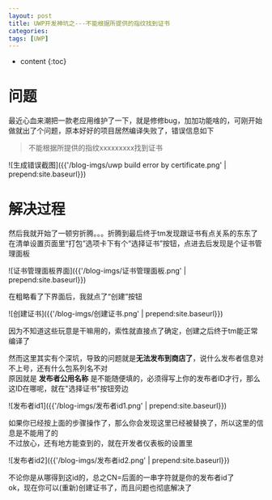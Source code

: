```yaml
---
layout: post
title: UWP开发神坑之---不能根据所提供的指纹找到证书
categories: 
tags: [UWP]
---
```

   
* content
{:toc}    
    
# 问题

最近心血来潮把一款老应用维护了一下，就是修修bug，加加功能啥的，可刚开始做就出了个问题，原本好好的项目居然编译失败了，错误信息如下

> 不能根据所提供的指纹xxxxxxxxx找到证书

![生成错误截图]({{'/blog-imgs/uwp build error by certificate.png' | prepend:site.baseurl}})

# 解决过程

然后我就开始了一顿穷折腾。。。折腾到最后终于tm发现跟证书有点关系的东东了   
在清单设置页面里“打包”选项卡下有个“选择证书”按钮，点进去后发现是个证书管理面板

![证书管理面板界面]({{'/blog-imgs/证书管理面板.png' | prepend:site.baseurl}})

在粗略看了下界面后，我就点了“创建”按钮

![创建证书]({{'/blog-imgs/创建证书.png' | prepend:site.baseurl}})

因为不知道这些玩意是干嘛用的，索性就直接点了确定，创建之后终于tm能正常编译了

然而这里其实有个深坑，导致的问题就是**无法发布到商店了**，说什么发布者信息对不上号，还有什么包系列名不对  
原因就是 **发布者公用名称** 是不能随便填的，必须得写上你的发布者ID才行，那么这ID在哪呢，就在"选择证书"按钮旁边

![发布者id1]({{'/blog-imgs/发布者id1.png' | prepend:site.baseurl}})

如果你已经按上面的步骤操作了，那么你会发现这里已经被替换了，所以这里的信息是不能用了的  
不过放心，还有地方能查到的，就在开发者仪表板的设置里

![发布者id2]({{'/blog-imgs/发布者id2.png' | prepend:site.baseurl}})

不论你是从哪得到这id的，总之CN=后面的一串字符就是你的发布者id了  
ok，现在你可以(重新)创建证书了，而且问题也彻底解决了